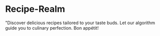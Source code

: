 # Recipe-Realm
"Discover delicious recipes tailored to your taste buds. Let our algorithm guide you to culinary perfection. Bon appétit!
